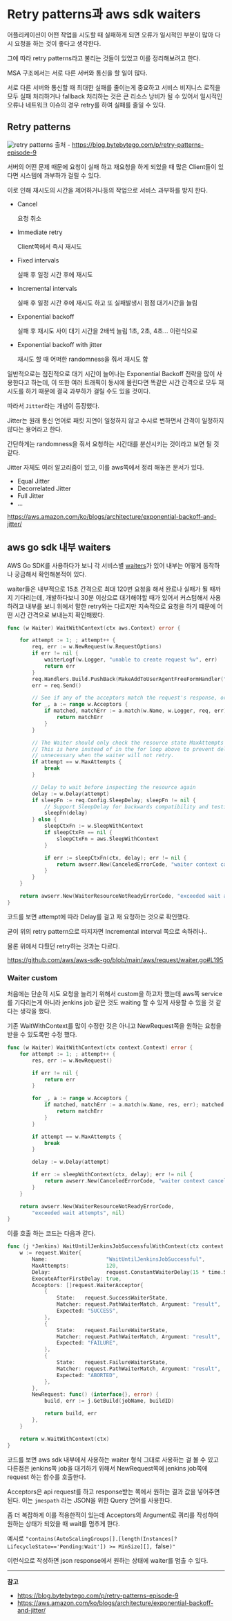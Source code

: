 # Retry patterns과 aws sdk waiters


어플리케이션이 어떤 작업을 시도할 때 실패하게 되면 오류가 일시적인 부분이 많아 다시 요청을 하는 것이 좋다고 생각한다.

그에 따라 retry patterns라고 불리는 것들이 있었고 이를 정리해보려고 한다.

<!--more-->

MSA 구조에서는 서로 다른 서버와 통신을 할 일이 많다.

서로 다른 서버와 통신할 때 최대한 실패를 줄이는게 중요하고 서비스 비지니스 로직을 모두 실패 처리하거나 fallback 처리하는 것은 큰 리소스 낭비가 될 수 있어서 일시적인 오류나 네트워크 이슈의 경우 retry를 하여 실패를 줄일 수 있다.


## Retry patterns

![retry patterns](https://substackcdn.com/image/fetch/w_1456,c_limit,f_webp,q_auto:good,fl_progressive:steep/https%3A%2F%2Fbucketeer-e05bbc84-baa3-437e-9518-adb32be77984.s3.amazonaws.com%2Fpublic%2Fimages%2F8909aa28-5822-4347-862b-000bd334d8b6_2403x1140.jpeg "retry patterns")
출처 - https://blog.bytebytego.com/p/retry-patterns-episode-9

서버의 어떤 문제 때문에 요청이 실패 하고 재요청을 하게 되었을 때 많은 Client들이 있다면 시스템에 과부하가 걸릴 수 있다. 

이로 인해 재시도의 시간을 제어하거나등의 작업으로 서비스 과부하를 방지 한다.

* Cancel
    
    요청 취소

* Immediate retry

    Client쪽에서 즉시 재시도

* Fixed intervals

    실패 후 일정 시간 후에 재시도

* Incremental intervals

    실패 후 일정 시간 후에 재시도 하고 또 실패발생시 점점 대기시간을 늘림

* Exponential backoff

    실패 후 재시도 사이 대기 시간을 2배씩 늘림 1초, 2초, 4초... 이런식으로

* Exponential backoff with jitter

    재시도 할 때 어떠한 randomness을 줘서 재시도 함

일반적으로는 점진적으로 대기 시간이 늘어나는 Exponential Backoff 전략을 많이 사용한다고 하는데, 이 또한 여러 트래픽이 동시에 몰린다면 똑같은 시간 간격으로 모두 재시도를 하기 때문에 결국 과부하가 걸릴 수도 있을 것이다.

따라서 `Jitter`라는 개념이 등장했다.

Jitter는 원래 통신 언어로 패킷 지연이 일정하지 않고 수시로 변하면서 간격이 일정하지 않다는 용어라고 한다.

간단하게는 randomness을 줘서 요청하는 시간대를 분산시키는 것이라고 보면 될 것 같다.

Jitter 자체도 여러 알고리즘이 있고, 이를 aws쪽에서 정리 해놓은 문서가 있다.

* Equal Jitter
* Decorrelated Jitter
* Full Jitter
* ...

https://aws.amazon.com/ko/blogs/architecture/exponential-backoff-and-jitter/


## aws go sdk 내부 waiters

AWS Go SDK를 사용하다가 보니 각 서비스별 [waiters](https://github.com/aws/aws-sdk-go/blob/main/service/codedeploy/waiters.go)가 있어 내부는 어떻게 동작하나 궁금해서 확인해본적이 있다.

waiter들은 내부적으로 15초 간격으로 최대 120번 요청을 해서 완료나 실패가 될 때까지 기다리는데, 개발하다보니 30분 이상으로 대기해야할 때가 있어서 커스텀해서 사용하려고 내부를 보니 위에서 말한 retry와는 다르지만 지속적으로 요청을 하기 떄문에 어떤 시간 간격으로 보내는지 확인해봤다.

```go
func (w Waiter) WaitWithContext(ctx aws.Context) error {

	for attempt := 1; ; attempt++ {
		req, err := w.NewRequest(w.RequestOptions)
		if err != nil {
			waiterLogf(w.Logger, "unable to create request %v", err)
			return err
		}
		req.Handlers.Build.PushBack(MakeAddToUserAgentFreeFormHandler("Waiter"))
		err = req.Send()

		// See if any of the acceptors match the request's response, or error
		for _, a := range w.Acceptors {
			if matched, matchErr := a.match(w.Name, w.Logger, req, err); matched {
				return matchErr
			}
		}

		// The Waiter should only check the resource state MaxAttempts times
		// This is here instead of in the for loop above to prevent delaying
		// unnecessary when the waiter will not retry.
		if attempt == w.MaxAttempts {
			break
		}

		// Delay to wait before inspecting the resource again
		delay := w.Delay(attempt)
		if sleepFn := req.Config.SleepDelay; sleepFn != nil {
			// Support SleepDelay for backwards compatibility and testing
			sleepFn(delay)
		} else {
			sleepCtxFn := w.SleepWithContext
			if sleepCtxFn == nil {
				sleepCtxFn = aws.SleepWithContext
			}

			if err := sleepCtxFn(ctx, delay); err != nil {
				return awserr.New(CanceledErrorCode, "waiter context canceled", err)
			}
		}
	}

	return awserr.New(WaiterResourceNotReadyErrorCode, "exceeded wait attempts", nil)
}
```

코드를 보면 attempt에 따라 Delay를 걸고 재 요청하는 것으로 확인했다.

굳이 위의 retry pattern으로 따지자면 Incremental interval 쪽으로 속하려나..

물론 위에서 다뤘던 retry하는 것과는 다르다.

https://github.com/aws/aws-sdk-go/blob/main/aws/request/waiter.go#L195

### Waiter custom

처음에는 단순히 시도 요청을 늘리기 위해서 custom을 하고자 했는데 aws쪽 service를 기다리는게 아니라 jenkins job 같은 것도 waiting 할 수 있게 사용할 수 있을 것 같다는 생각을 했다.


기존 WaitWithContext를 많이 수정한 것은 아니고 NewRequest쪽을 원하는 요청을 받을 수 있도록만 수정 했다.

```go
func (w Waiter) WaitWithContext(ctx context.Context) error {
	for attempt := 1; ; attempt++ {
		res, err := w.NewRequest()

		if err != nil {
			return err
		}

		for _, a := range w.Acceptors {
			if matched, matchErr := a.match(w.Name, res, err); matched {
				return matchErr
			}
		}

		if attempt == w.MaxAttempts {
			break
		}

		delay := w.Delay(attempt)

		if err := sleepWithContext(ctx, delay); err != nil {
			return awserr.New(CanceledErrorCode, "waiter context canceled", err)
		}
	}

	return awserr.New(WaiterResourceNotReadyErrorCode,
		"exceeded wait attempts", nil)
}
```

이를 호출 하는 코드는 다음과 같다.
```go
func (j *Jenkins) WaitUntilJenkinsJobSuccessfulWithContext(ctx context.Context, jobName string, buildID int) error {
	w := request.Waiter{
		Name:                   "WaitUntilJenkinsJobSuccessful",
		MaxAttempts:            120,
		Delay:                  request.ConstantWaiterDelay(15 * time.Second),
		ExecuteAfterFirstDelay: true,
		Acceptors: []request.WaiterAcceptor{
			{
				State:   request.SuccessWaiterState,
				Matcher: request.PathWaiterMatch, Argument: "result",
				Expected: "SUCCESS",
			},
			{
				State:   request.FailureWaiterState,
				Matcher: request.PathWaiterMatch, Argument: "result",
				Expected: "FAILURE",
			},
			{
				State:   request.FailureWaiterState,
				Matcher: request.PathWaiterMatch, Argument: "result",
				Expected: "ABORTED",
			},
		},
		NewRequest: func() (interface{}, error) {
			build, err := j.GetBuild(jobName, buildID)

			return build, err
		},
	}

	return w.WaitWithContext(ctx)
}
```

코드를 보면 aws sdk 내부에서 사용하는 waiter 형식 그대로 사용하는 걸 볼 수 있고 다른점은 jenkins쪽 job을 대기하기 위해서 NewRequest쪽에 jenkins job쪽에 request 하는 함수를 호출한다.

Acceptors은 api request를 하고 response받는 쪽에서 원하는 결과 값을 넣어주면 된다. 이는 `jmespath` 라는 JSON을 위한 Query 언어를 사용한다.

좀 더 복잡하게 이를 적용한적이 있는데 Acceptors의 Argument로 쿼리를 작성하여 원하는 상태가 되었을 때 wait를 멈추게 한다.

예시로 `"contains(AutoScalingGroups[].[length(Instances[?LifecycleState=='Pending:Wait']) >= MinSize][], `false`)"` 

이런식으로 작성하면 json response에서 원하는 상태에 waiter를 멈출 수 있다.

---

**참고**

* https://blog.bytebytego.com/p/retry-patterns-episode-9
* https://aws.amazon.com/ko/blogs/architecture/exponential-backoff-and-jitter/

